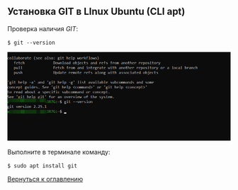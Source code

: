 ## Установка GIT в LInux Ubuntu (CLI apt)
Проверка наличия *GIT*:
```bosh=
$ git --version
```
![](./assets/PHP.5.5.4.png)

Выполните в терминале команду:

```bosh=
$ sudo apt install git
```

[Вернуться к оглавлению](./readme.md)
